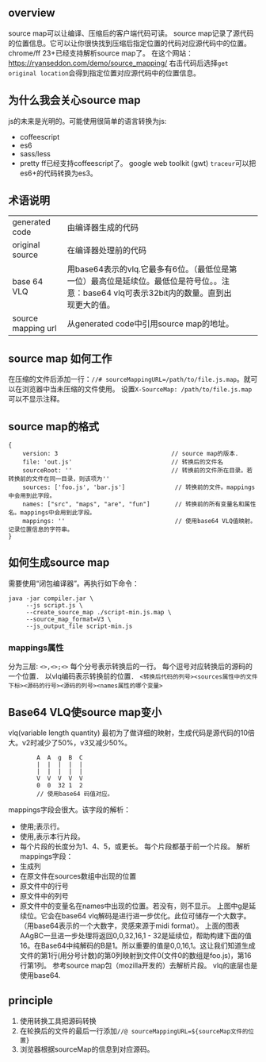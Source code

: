 ## overview
source map可以让编译、压缩后的客户端代码可读。
source map记录了源代码的位置信息。它可以让你很快找到压缩后指定位置的代码对应源代码中的位置。
chrome/ff 23+已经支持解析source map了。
在这个网站：https://ryanseddon.com/demo/source_mapping/ 右击代码后选择`get original location`会得到指定位置对应源代码中的位置信息。

## 为什么我会关心source map
js的未来是光明的。可能使用很简单的语言转换为js:
- coffeescript
- es6
- sass/less
- pretty
ff已经支持coffeescript了。
google web toolkit (gwt)
`traceur`可以把es6+的代码转换为es3。

## 术语说明
|||||
|-|-|-|-|
|generated code|由编译器生成的代码|||
|original source|在编译器处理前的代码|||
|base 64 VLQ|用base64表示的vlq.它最多有6位。（最低位是第一位）最高位是延续位。最低位是符号位。。注意：base64 vlq可表示32bit内的数量。直到出现更大的值。|||
|source mapping url|从generated code中引用source map的地址。|||

## source map 如何工作
在压缩的文件后添加一行：`//# sourceMappingURL=/path/to/file.js.map`。就可以在浏览器中当未压缩的文件使用。
设置`X-SourceMap: /path/to/file.js.map`可以不显示注释。

## source map的格式
```
{
    version: 3                                // source map的版本.
    file: 'out.js'                            // 转换后的文件名
    sourceRoot: ''                            // 转换前的文件所在目录。若转换前的文件在同一目录，则该项为''
    sources: ['foo.js', 'bar.js']              // 转换前的文件。mappings中会用到此字段。
    names: ["src", "maps", "are", "fun"]       // 转换前的所有变量名和属性名。mappings中会用到此字段。
    mappings: ''                               // 使用base64 VLQ值映射。记录位置信息的字符串。
}
```

## 如何生成source map
需要使用“闭包编译器”。再执行如下命令：
```
java -jar compiler.jar \ 
     --js script.js \
     --create_source_map ./script-min.js.map \
     --source_map_format=V3 \
     --js_output_file script-min.js
```

### mappings属性
分为三层:
`<>,<>;<>`
每个分号表示转换后的一行。
每个逗号对应转换后的源码的一个位置．
以vlq编码表示转换前的位置．
`<转换后代码的列号><sources属性中的文件下标><源码的行号><源码的列号><names属性的哪个变量>`


## Base64 VLQ使source map变小
vlq(variable length quantity)
最初为了做详细的映射，生成代码是源代码的10倍大。v2时减少了50%，v3又减少50%。
```
        A  A  g  B  C
        |  |  |  |  |
        |  |  |  |  |
        V  V  V  V  V
        0  0  32 1  2
        // 使用base64 码值对应。
```
mappings字段会很大。该字段的解析：
- 使用;表示行。
- 使用,表示本行片段。
- 每个片段的长度分为1、4、5，或更长。
每个片段都基于前一个片段。
解析mappings字段：
- 生成列
- 在原文件在sources数组中出现的位置
- 原文件中的行号
- 原文件中的列号
- 原文件中的变量名在names中出现的位置。若没有，则不显示。
上图中g是延续位。它会在base64 vlq解码是进行进一步优化。此位可储存一个大数字。（用base64表示的一个大数字，灵感来源于midi format）。
上面的图表AAgBC一旦进一步处理将返回0,0,32,16,1 - 32是延续位，帮助构建下面的值16。在Base64中纯解码的B是1。所以重要的值是0,0,16,1。这让我们知道生成文件的第1行(用分号计数)的第0列映射到文件0(文件0的数组是foo.js)，第16行第1列。
参考source map包（mozilla开发的）去解析片段。
vlq的底层也是使用base64.

## principle
1. 使用转换工具把源码转换
2. 在轮换后的文件的最后一行添加`//@ sourceMappingURL=${sourceMap文件的位置}`
3. 浏览器根据sourceMap的信息到对应源码。
